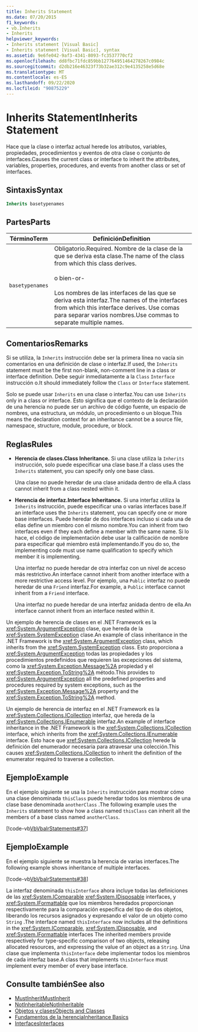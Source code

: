 ```yaml
---
title: Inherits Statement
ms.date: 07/20/2015
f1_keywords:
- vb.Inherits
- Inherits
helpviewer_keywords:
- Inherits statement [Visual Basic]
- Inherits statement [Visual Basic], syntax
ms.assetid: 9e6fe042-9af3-4341-8093-fc3537770cf2
ms.openlocfilehash: dd8fbc71fdc859bb127764951464278267c0984c
ms.sourcegitcommit: d2db216e46323f73b32ae312c9e4135258e5d68e
ms.translationtype: MT
ms.contentlocale: es-ES
ms.lasthandoff: 09/22/2020
ms.locfileid: "90875229"
---
```

# <a name="inherits-statement"></a><span data-ttu-id="f8962-102">Inherits Statement</span><span class="sxs-lookup"><span data-stu-id="f8962-102">Inherits Statement</span></span>

<span data-ttu-id="f8962-103">Hace que la clase o interfaz actual herede los atributos, variables, propiedades, procedimientos y eventos de otra clase o conjunto de interfaces.</span><span class="sxs-lookup"><span data-stu-id="f8962-103">Causes the current class or interface to inherit the attributes, variables, properties, procedures, and events from another class or set of interfaces.</span></span>  
  
## <a name="syntax"></a><span data-ttu-id="f8962-104">Sintaxis</span><span class="sxs-lookup"><span data-stu-id="f8962-104">Syntax</span></span>  
  
```vb  
Inherits basetypenames  
```  
  
## <a name="parts"></a><span data-ttu-id="f8962-105">Partes</span><span class="sxs-lookup"><span data-stu-id="f8962-105">Parts</span></span>  
  
|<span data-ttu-id="f8962-106">Término</span><span class="sxs-lookup"><span data-stu-id="f8962-106">Term</span></span>|<span data-ttu-id="f8962-107">Definición</span><span class="sxs-lookup"><span data-stu-id="f8962-107">Definition</span></span>|  
|---|---|  
|`basetypenames`|<span data-ttu-id="f8962-108">Obligatorio.</span><span class="sxs-lookup"><span data-stu-id="f8962-108">Required.</span></span> <span data-ttu-id="f8962-109">Nombre de la clase de la que se deriva esta clase.</span><span class="sxs-lookup"><span data-stu-id="f8962-109">The name of the class from which this class derives.</span></span><br /><br /> <span data-ttu-id="f8962-110">o bien</span><span class="sxs-lookup"><span data-stu-id="f8962-110">-or-</span></span><br /><br /> <span data-ttu-id="f8962-111">Los nombres de las interfaces de las que se deriva esta interfaz.</span><span class="sxs-lookup"><span data-stu-id="f8962-111">The names of the interfaces from which this interface derives.</span></span> <span data-ttu-id="f8962-112">Use comas para separar varios nombres.</span><span class="sxs-lookup"><span data-stu-id="f8962-112">Use commas to separate multiple names.</span></span>|  
  
## <a name="remarks"></a><span data-ttu-id="f8962-113">Comentarios</span><span class="sxs-lookup"><span data-stu-id="f8962-113">Remarks</span></span>  

 <span data-ttu-id="f8962-114">Si se utiliza, la `Inherits` instrucción debe ser la primera línea no vacía sin comentarios en una definición de clase o interfaz.</span><span class="sxs-lookup"><span data-stu-id="f8962-114">If used, the `Inherits` statement must be the first non-blank, non-comment line in a class or interface definition.</span></span> <span data-ttu-id="f8962-115">Debe seguir inmediatamente a la `Class` `Interface` instrucción o.</span><span class="sxs-lookup"><span data-stu-id="f8962-115">It should immediately follow the `Class` or `Interface` statement.</span></span>  
  
 <span data-ttu-id="f8962-116">Solo se puede usar `Inherits` en una clase o interfaz.</span><span class="sxs-lookup"><span data-stu-id="f8962-116">You can use `Inherits` only in a class or interface.</span></span> <span data-ttu-id="f8962-117">Esto significa que el contexto de la declaración de una herencia no puede ser un archivo de código fuente, un espacio de nombres, una estructura, un módulo, un procedimiento o un bloque.</span><span class="sxs-lookup"><span data-stu-id="f8962-117">This means the declaration context for an inheritance cannot be a source file, namespace, structure, module, procedure, or block.</span></span>  
  
## <a name="rules"></a><span data-ttu-id="f8962-118">Reglas</span><span class="sxs-lookup"><span data-stu-id="f8962-118">Rules</span></span>  
  
- <span data-ttu-id="f8962-119">**Herencia de clases.**</span><span class="sxs-lookup"><span data-stu-id="f8962-119">**Class Inheritance.**</span></span> <span data-ttu-id="f8962-120">Si una clase utiliza la `Inherits` instrucción, solo puede especificar una clase base.</span><span class="sxs-lookup"><span data-stu-id="f8962-120">If a class uses the `Inherits` statement, you can specify only one base class.</span></span>  
  
     <span data-ttu-id="f8962-121">Una clase no puede heredar de una clase anidada dentro de ella.</span><span class="sxs-lookup"><span data-stu-id="f8962-121">A class cannot inherit from a class nested within it.</span></span>  
  
- <span data-ttu-id="f8962-122">**Herencia de interfaz.**</span><span class="sxs-lookup"><span data-stu-id="f8962-122">**Interface Inheritance.**</span></span> <span data-ttu-id="f8962-123">Si una interfaz utiliza la `Inherits` instrucción, puede especificar una o varias interfaces base.</span><span class="sxs-lookup"><span data-stu-id="f8962-123">If an interface uses the `Inherits` statement, you can specify one or more base interfaces.</span></span> <span data-ttu-id="f8962-124">Puede heredar de dos interfaces incluso si cada una de ellas define un miembro con el mismo nombre.</span><span class="sxs-lookup"><span data-stu-id="f8962-124">You can inherit from two interfaces even if they each define a member with the same name.</span></span> <span data-ttu-id="f8962-125">Si lo hace, el código de implementación debe usar la calificación de nombre para especificar qué miembro está implementando.</span><span class="sxs-lookup"><span data-stu-id="f8962-125">If you do so, the implementing code must use name qualification to specify which member it is implementing.</span></span>  
  
     <span data-ttu-id="f8962-126">Una interfaz no puede heredar de otra interfaz con un nivel de acceso más restrictivo.</span><span class="sxs-lookup"><span data-stu-id="f8962-126">An interface cannot inherit from another interface with a more restrictive access level.</span></span> <span data-ttu-id="f8962-127">Por ejemplo, una `Public` interfaz no puede heredar de una `Friend` interfaz.</span><span class="sxs-lookup"><span data-stu-id="f8962-127">For example, a `Public` interface cannot inherit from a `Friend` interface.</span></span>  
  
     <span data-ttu-id="f8962-128">Una interfaz no puede heredar de una interfaz anidada dentro de ella.</span><span class="sxs-lookup"><span data-stu-id="f8962-128">An interface cannot inherit from an interface nested within it.</span></span>  
  
 <span data-ttu-id="f8962-129">Un ejemplo de herencia de clases en el .NET Framework es la <xref:System.ArgumentException> clase, que hereda de la <xref:System.SystemException> clase.</span><span class="sxs-lookup"><span data-stu-id="f8962-129">An example of class inheritance in the .NET Framework is the <xref:System.ArgumentException> class, which inherits from the <xref:System.SystemException> class.</span></span> <span data-ttu-id="f8962-130">Esto proporciona a <xref:System.ArgumentException> todas las propiedades y los procedimientos predefinidos que requieren las excepciones del sistema, como la <xref:System.Exception.Message%2A> propiedad y el <xref:System.Exception.ToString%2A> método.</span><span class="sxs-lookup"><span data-stu-id="f8962-130">This provides to <xref:System.ArgumentException> all the predefined properties and procedures required by system exceptions, such as the <xref:System.Exception.Message%2A> property and the <xref:System.Exception.ToString%2A> method.</span></span>  
  
 <span data-ttu-id="f8962-131">Un ejemplo de herencia de interfaz en el .NET Framework es la <xref:System.Collections.ICollection> interfaz, que hereda de la <xref:System.Collections.IEnumerable> interfaz.</span><span class="sxs-lookup"><span data-stu-id="f8962-131">An example of interface inheritance in the .NET Framework is the <xref:System.Collections.ICollection> interface, which inherits from the <xref:System.Collections.IEnumerable> interface.</span></span> <span data-ttu-id="f8962-132">Esto hace que <xref:System.Collections.ICollection> herede la definición del enumerador necesaria para atravesar una colección.</span><span class="sxs-lookup"><span data-stu-id="f8962-132">This causes <xref:System.Collections.ICollection> to inherit the definition of the enumerator required to traverse a collection.</span></span>  
  
## <a name="example"></a><span data-ttu-id="f8962-133">Ejemplo</span><span class="sxs-lookup"><span data-stu-id="f8962-133">Example</span></span>  

 <span data-ttu-id="f8962-134">En el ejemplo siguiente se usa la `Inherits` instrucción para mostrar cómo una clase denominada `thisClass` puede heredar todos los miembros de una clase base denominada `anotherClass` .</span><span class="sxs-lookup"><span data-stu-id="f8962-134">The following example uses the `Inherits` statement to show how a class named `thisClass` can inherit all the members of a base class named `anotherClass`.</span></span>  
  
 [!code-vb[VbVbalrStatements#37](~/samples/snippets/visualbasic/VS_Snippets_VBCSharp/VbVbalrStatements/VB/Class1.vb#37)]  
  
## <a name="example"></a><span data-ttu-id="f8962-135">Ejemplo</span><span class="sxs-lookup"><span data-stu-id="f8962-135">Example</span></span>  

 <span data-ttu-id="f8962-136">En el ejemplo siguiente se muestra la herencia de varias interfaces.</span><span class="sxs-lookup"><span data-stu-id="f8962-136">The following example shows inheritance of multiple interfaces.</span></span>  
  
 [!code-vb[VbVbalrStatements#38](~/samples/snippets/visualbasic/VS_Snippets_VBCSharp/VbVbalrStatements/VB/Class1.vb#38)]  
  
 <span data-ttu-id="f8962-137">La interfaz denominada `thisInterface` ahora incluye todas las definiciones de las <xref:System.IComparable> <xref:System.IDisposable> interfaces, y <xref:System.IFormattable> que los miembros heredados proporcionan respectivamente para la comparación específica del tipo de dos objetos, liberando los recursos asignados y expresando el valor de un objeto como `String` .</span><span class="sxs-lookup"><span data-stu-id="f8962-137">The interface named `thisInterface` now includes all the definitions in the <xref:System.IComparable>, <xref:System.IDisposable>, and <xref:System.IFormattable> interfaces The inherited members provide respectively for type-specific comparison of two objects, releasing allocated resources, and expressing the value of an object as a `String`.</span></span> <span data-ttu-id="f8962-138">Una clase que implementa `thisInterface` debe implementar todos los miembros de cada interfaz base.</span><span class="sxs-lookup"><span data-stu-id="f8962-138">A class that implements `thisInterface` must implement every member of every base interface.</span></span>  
  
## <a name="see-also"></a><span data-ttu-id="f8962-139">Consulte también</span><span class="sxs-lookup"><span data-stu-id="f8962-139">See also</span></span>

- [<span data-ttu-id="f8962-140">MustInherit</span><span class="sxs-lookup"><span data-stu-id="f8962-140">MustInherit</span></span>](../modifiers/mustinherit.md)
- [<span data-ttu-id="f8962-141">NotInheritable</span><span class="sxs-lookup"><span data-stu-id="f8962-141">NotInheritable</span></span>](../modifiers/notinheritable.md)
- [<span data-ttu-id="f8962-142">Objetos y clases</span><span class="sxs-lookup"><span data-stu-id="f8962-142">Objects and Classes</span></span>](../../programming-guide/language-features/objects-and-classes/index.md)
- [<span data-ttu-id="f8962-143">Fundamentos de la herencia</span><span class="sxs-lookup"><span data-stu-id="f8962-143">Inheritance Basics</span></span>](../../programming-guide/language-features/objects-and-classes/inheritance-basics.md)
- [<span data-ttu-id="f8962-144">Interfaces</span><span class="sxs-lookup"><span data-stu-id="f8962-144">Interfaces</span></span>](../../programming-guide/language-features/interfaces/index.md)
